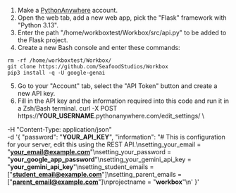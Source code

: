 1. Make a [PythonAnywhere](https://www.pythonanywhere.com/pricing/) account.
2. Open the web tab, add a new web app, pick the "Flask" framework with "Python 3.13".
3. Enter the path "/home/workboxtest/Workbox/src/api.py" to be added to the Flask project.
4. Create a new Bash console and enter these commands:
```
rm -rf /home/workboxtest/Workbox/
git clone https://github.com/SeafoodStudios/Workbox
pip3 install -q -U google-genai
```
5. Go to your "Account" tab, select the "API Token" button and create a new API key.
6. Fill in the API key and the information required into this code and run it in a Zsh/Bash terminal.
curl -X POST https://**YOUR_USERNAME**.pythonanywhere.com/edit_settings/ \


-H "Content-Type: application/json" \
-d '{
  "password": "**YOUR_API_KEY**",
  "information": "# This is configuration for your server, edit this using the REST API.\nsetting_your_email = \"**your_email@example.com**\"\nsetting_your_password = \"**your_google_app_password**\"\nsetting_your_gemini_api_key = \"**your_gemini_api_key**\"\nsetting_student_emails = [\"**student_email@example.com**\"]\nsetting_parent_emails = [\"**parent_email@example.com**\"]\nprojectname = \"**workbox**\"\n'
}'
